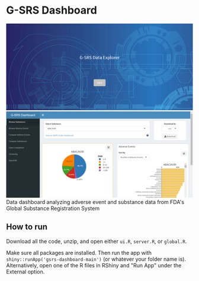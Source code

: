 # G-SRS Dashboard
![Loading Page](./gsrs-loading.png)
![Page 1](gsrs-pg1.png)
Data dashboard analyzing adverse event and substance data from FDA's Global Substance Registration System

## How to run
Download all the code, unzip, and open either `ui.R`, `server.R`, or `global.R`.

Make sure all packages are installed. Then run the app with `shiny::runApp('gsrs-dashboard-main')` (or whatever your folder name is). Alternatively, open one of the R files in RShiny and "Run App" under the External option.
